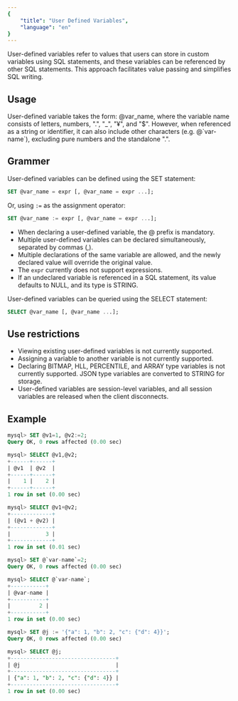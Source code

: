 ```yaml
---
{
    "title": "User Defined Variables",
    "language": "en"
}
---
```


<!-- 
Licensed to the Apache Software Foundation (ASF) under one
or more contributor license agreements.  See the NOTICE file
distributed with this work for additional information
regarding copyright ownership.  The ASF licenses this file
to you under the Apache License, Version 2.0 (the
"License"); you may not use this file except in compliance
with the License.  You may obtain a copy of the License at

  http://www.apache.org/licenses/LICENSE-2.0

Unless required by applicable law or agreed to in writing,
software distributed under the License is distributed on an
"AS IS" BASIS, WITHOUT WARRANTIES OR CONDITIONS OF ANY
KIND, either express or implied.  See the License for the
specific language governing permissions and limitations
under the License.
-->


User-defined variables refer to values that users can store in custom variables using SQL statements, and these variables can be referenced by other SQL statements. This approach facilitates value passing and simplifies SQL writing.

## Usage

User-defined variable takes the form: @var_name, where the variable name consists of letters, numbers, ".", "_", "¥", and "$". However, when referenced as a string or identifier, it can also include other characters (e.g. @\`var-name\`), excluding pure numbers and the standalone ".".

## Grammer

User-defined variables can be defined using the SET statement:

```sql
SET @var_name = expr [, @var_name = expr ...];
```

Or, using `:=` as the assignment operator:

```sql
SET @var_name := expr [, @var_name = expr ...];
```

- When declaring a user-defined variable, the @ prefix is mandatory.
- Multiple user-defined variables can be declared simultaneously, separated by commas (,).
- Multiple declarations of the same variable are allowed, and the newly declared value will override the original value.
- The `expr` currently does not support expressions.
- If an undeclared variable is referenced in a SQL statement, its value defaults to NULL, and its type is STRING.

User-defined variables can be queried using the SELECT statement:

```sql
SELECT @var_name [, @var_name ...];
```

## Use restrictions

- Viewing existing user-defined variables is not currently supported.
- Assigning a variable to another variable is not currently supported.
- Declaring BITMAP, HLL, PERCENTILE, and ARRAY type variables is not currently supported. JSON type variables are converted to STRING for storage.
- User-defined variables are session-level variables, and all session variables are released when the client disconnects.

## Example

```sql
mysql> SET @v1=1, @v2:=2;
Query OK, 0 rows affected (0.00 sec)

mysql> SELECT @v1,@v2;
+------+------+
| @v1  | @v2  |
+------+------+
|    1 |    2 |
+------+------+
1 row in set (0.00 sec)

mysql> SELECT @v1+@v2;
+-------------+
| (@v1 + @v2) |
+-------------+
|           3 |
+-------------+
1 row in set (0.01 sec)

mysql> SET @`var-name`=2;
Query OK, 0 rows affected (0.00 sec)

mysql> SELECT @`var-name`;
+-----------+
| @var-name |
+-----------+
|         2 |
+-----------+
1 row in set (0.00 sec)

mysql> SET @j := '{"a": 1, "b": 2, "c": {"d": 4}}';
Query OK, 0 rows affected (0.00 sec)

mysql> SELECT @j;
+---------------------------------+
| @j                              |
+---------------------------------+
| {"a": 1, "b": 2, "c": {"d": 4}} |
+---------------------------------+
1 row in set (0.00 sec)

```





